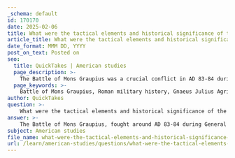 ```yaml
---
_schema: default
id: 170170
date: 2025-02-06
title: What were the tactical elements and historical significance of the Battle of Mons Graupius?
article_title: What were the tactical elements and historical significance of the Battle of Mons Graupius?
date_format: MMM DD, YYYY
post_on_text: Posted on
seo:
  title: QuickTakes | American studies
  page_description: >-
    The Battle of Mons Graupius was a crucial conflict in AD 83-84 during Roman campaigns in Scotland, showcasing tactical innovations of the Roman military and its historical significance in asserting dominance and shaping military strategy in Britain.
  page_keywords: >-
    Battle of Mons Graupius, Roman military history, Gnaeus Julius Agricola, Caledonian tribes, tactical elements, Roman formations, testudo formation, cavalry and infantry, psychological warfare, terrain utilization, Roman dominance, military strategy, territorial gains, Hadrian's Wall, integration of local tribes, cultural legacy, Roman-British relations
author: QuickTakes
question: >-
    What were the tactical elements and historical significance of the Battle of Mons Graupius?
answer: >-
    The Battle of Mons Graupius, fought around AD 83-84 during General Gnaeus Julius Agricola's campaigns in Scotland, is a pivotal event in Roman military history, particularly in the context of their operations in Britain. This battle is primarily documented in Tacitus' biography of Agricola, which provides a detailed account of the Roman strategies and the nature of their engagements with the Caledonian tribes.\n\n### Tactical Elements\n\n1. **Roman Military Formations**: The Romans employed disciplined formations, notably the testudo (tortoise) formation, which was crucial in withstanding the fierce charges of the Caledonian warriors. This formation involved soldiers aligning their shields to form a protective barrier, allowing them to advance against enemy forces while minimizing casualties.\n\n2. **Use of Cavalry and Infantry**: The Roman forces effectively combined infantry and cavalry units, allowing for flexible tactics on the battlefield. The cavalry could maneuver around the flanks of the enemy, while the infantry held the line against direct assaults.\n\n3. **Psychological Warfare**: Tacitus notes that Agricola delivered a motivational speech to his troops before the battle, emphasizing the glory of victory and the shame of defeat. This psychological element was significant in boosting morale and ensuring cohesion among the Roman ranks.\n\n4. **Terrain Utilization**: The battle took place in a mountainous region, which the Romans used to their advantage. They positioned their forces strategically to exploit the terrain, making it difficult for the Caledonians to utilize their numerical superiority effectively.\n\n### Historical Significance\n\n1. **Roman Dominance**: The outcome of the Battle of Mons Graupius reinforced Roman dominance in the region, leading to further incursions into Caledonian territory. The victory allowed Agricola to claim significant territorial gains and assert Roman authority over the tribes.\n\n2. **Shift in Military Strategy**: Although the battle was a tactical victory for the Romans, it marked a turning point in their military strategy in Britain. Following this engagement, there was a noticeable shift towards a more defensive posture, as evidenced by the later construction of fortifications like Hadrian's Wall. This indicates a recognition of the challenges posed by the indigenous tribes and the need to secure Roman gains.\n\n3. **Integration of Local Tribes**: The aftermath of the battle facilitated the integration of some local tribes into the Roman administrative framework, although resistance continued. The complexities of Roman interactions with indigenous tribes were highlighted, as the Romans sought to manage and control the newly acquired territories.\n\n4. **Cultural and Historical Legacy**: The battle and its documentation by Tacitus contributed to the Roman narrative of conquest and civilization, influencing perceptions of Roman military prowess and the challenges of governing diverse populations. It also serves as a critical historical reference for understanding Roman-British relations during this period.\n\nIn summary, the Battle of Mons Graupius was not only a demonstration of Roman military effectiveness but also a significant event that shaped the course of Roman strategy and governance in Britain. The tactical innovations employed during the battle and its long-term implications for Roman military policy underscore its importance in the broader context of Roman history.
subject: American studies
file_name: what-were-the-tactical-elements-and-historical-significance-of-the-battle-of-mons-graupius.md
url: /learn/american-studies/questions/what-were-the-tactical-elements-and-historical-significance-of-the-battle-of-mons-graupius
---
```


&nbsp;